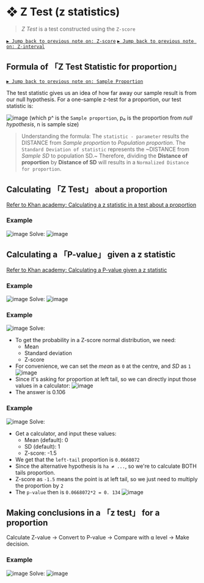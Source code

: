 #  ❖ Z Test (z statistics)

> _Z Test_ is a test constructed using the `Z-score`

[`▶︎ Jump back to previous note on: Z-score`](https://github.com/solomonxie/solomonxie.github.io/issues/50#issuecomment-410644808)
[`▶︎ Jump back to previous note on: Z-interval`](https://github.com/solomonxie/solomonxie.github.io/issues/50#issuecomment-418641425)

## Formula of 「Z Test Statistic for proportion」

[`▶︎ Jump back to previous note on: Sample Proportion`](https://github.com/solomonxie/solomonxie.github.io/issues/50#issuecomment-416493188)


The test statistic gives us an idea of how far away our sample result is from our null hypothesis. For a one-sample z-test for a proportion, our test statistic is:

![image](https://user-images.githubusercontent.com/14041622/45348047-2736ba80-b5e0-11e8-9199-610a5e0e9b9d.png)
(which p^ is the `Sample proportion`, p₀ is the proportion from _null hypothesis_, n is sample size)

> Understanding the formula:
The `statistic - parameter` results the DISTANCE from _Sample proportion_ to _Population proportion_.
The `Standard Deviation of statistic` represents the ~DISTANCE from _Sample SD_ to population SD.~
Therefore, dividing the **Distance of proportion** by **Distance of SD** will results in a `Normalized Distance for proportion`.


## Calculating 「Z Test」 about a proportion

[Refer to Khan academy: Calculating a z statistic in a test about a proportion](https://www.khanacademy.org/math/statistics-probability/significance-tests-one-sample/modal/v/calculating-a-z-statistic-in-a-significance-test)

### Example
![image](https://user-images.githubusercontent.com/14041622/45347965-ef2f7780-b5df-11e8-951d-cd459d192097.png)
Solve:
![image](https://user-images.githubusercontent.com/14041622/45348229-aa581080-b5e0-11e8-9ebf-b130cca01930.png)



## Calculating a 「P-value」 given a z statistic

[Refer to Khan academy: Calculating a P-value given a z statistic](https://www.khanacademy.org/math/statistics-probability/significance-tests-one-sample/modal/v/calculating-p-value-from-z-table)


### Example
![image](https://user-images.githubusercontent.com/14041622/45360436-30d11a00-b602-11e8-84e0-168e55fd5e09.png)
Solve:
![image](https://user-images.githubusercontent.com/14041622/45360444-34fd3780-b602-11e8-91fd-23b8640c6ba3.png)


### Example
![image](https://user-images.githubusercontent.com/14041622/45358366-ca48fd80-b5fb-11e8-9a6d-3a9cdc23713d.png)
Solve:
- To get the probability in a Z-score normal distribution, we need:
    - Mean
    - Standard deviation
    - Z-score
- For convenience, we can set the _mean_ as `0` at the centre, and _SD_ as `1`
![image](https://user-images.githubusercontent.com/14041622/45358598-77bc1100-b5fc-11e8-9ab3-3dd1a95a0bd9.png)
- Since it's asking for proportion at left tail, so we can directly input those values in a calculator:
![image](https://user-images.githubusercontent.com/14041622/45358643-a803af80-b5fc-11e8-8e76-c8c135c4a3e3.png)
- The answer is 0.106


### Example
![image](https://user-images.githubusercontent.com/14041622/45359676-cf0fb080-b5ff-11e8-9b7e-cbd77134995c.png)
Solve:
- Get a calculator, and input these values:
    - Mean (default): 0
    - SD (default): 1
    - Z-score: -1.5
- We get that the `left-tail` proportion is `0.0668072`
- Since the alternative hypothesis is `ha ≠ ...`, so we're to calculate BOTH tails proportion.
- Z-score as `-1.5` means the point is at left tail, so we just need to multiply the proportion by `2`
- The `p-value` then is `0.0668072*2 = 0. 134`
![image](https://user-images.githubusercontent.com/14041622/45360073-0cc10900-b601-11e8-958e-64e2bbedcffc.png)



## Making conclusions in a 「z test」 for a proportion

Calculate Z-value -> Convert to P-value -> Compare with ⍺ level -> Make decision.

### Example
![image](https://user-images.githubusercontent.com/14041622/45362348-29603f80-b607-11e8-800b-4abd4d5c3f7b.png)
Solve:
![image](https://user-images.githubusercontent.com/14041622/45362386-45fc7780-b607-11e8-8f05-d1eb4a3f2124.png)
